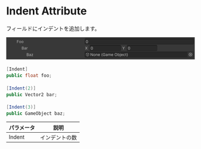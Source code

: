 # Indent Attribute

フィールドにインデントを追加します。

![img](../../../images/img-attribute-indent.png)

```cs
[Indent]
public float foo;

[Indent(2)]
public Vector2 bar;

[Indent(3)]
public GameObject baz;
```

| パラメータ | 説明 |
| - | - |
| Indent | インデントの数 |
